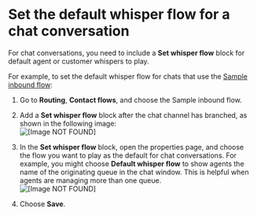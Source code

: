 # Set the default whisper flow for a chat conversation<a name="set-default-whisper-flow-for-chat"></a>

For chat conversations, you need to include a **Set whisper flow** block for default agent or customer whispers to play\.

For example, to set the default whisper flow for chats that use the [Sample inbound flow](sample-inbound-flow.md):

1. Go to **Routing**, **Contact flows**, and choose the Sample inbound flow\. 

1. Add a **Set whisper flow** block after the chat channel has branched, as shown in the following image:  
![\[Image NOT FOUND\]](http://docs.aws.amazon.com/connect/latest/adminguide/images/set-whisper-flow-default-chat-sample.png)

1. In the **Set whisper flow** block, open the properties page, and choose the flow you want to play as the default for chat conversations\. For example, you might choose **Default whisper flow** to show agents the name of the originating queue in the chat window\. This is helpful when agents are managing more than one queue\.   
![\[Image NOT FOUND\]](http://docs.aws.amazon.com/connect/latest/adminguide/images/set-whisper-flow-properties3.png)

1. Choose **Save**\.